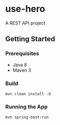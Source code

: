 # use-hero
  A REST API project 

## Getting Started

### Prerequisites
* Java 8
* Maven 3

### Build
```
mvn clean install -U
```

### Running the App
```
mvn spring-boot:run
```


  

